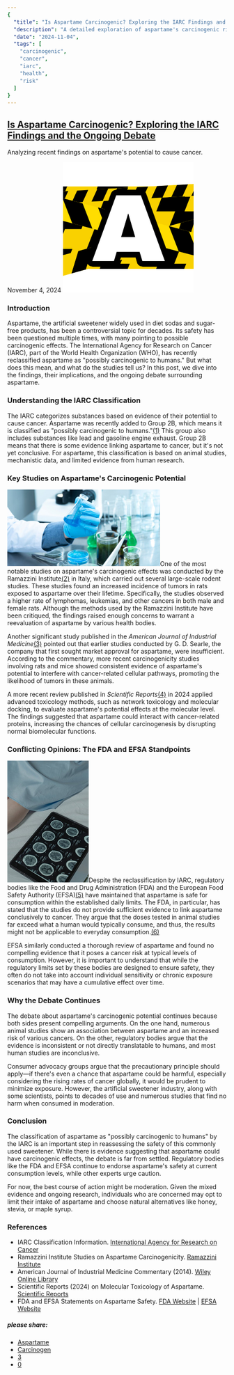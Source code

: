 ```yaml
---
{
  "title": "Is Aspartame Carcinogenic? Exploring the IARC Findings and the Ongoing Debate",
  "description": "A detailed exploration of aspartame's carcinogenic risks, with insights from IARC findings and recent studies.",
  "date": "2024-11-04",
  "tags": [
    "carcinogenic",
    "cancer",
    "iarc",
    "health",
    "risk"
  ]
}
---
```


## [Is Aspartame Carcinogenic? Exploring the IARC Findings and the Ongoing Debate](#)

Analyzing recent findings on aspartame's potential to cause cancer.

November 4, 2024
![avatar](/images/logos/logo-A2.png)

### Introduction

Aspartame, the artificial sweetener widely used in diet sodas and sugar-free products, has been a controversial topic for decades. Its safety has been questioned multiple times, with many pointing to possible carcinogenic effects. The International Agency for Research on Cancer (IARC), part of the World Health Organization (WHO), has recently reclassified aspartame as "possibly carcinogenic to humans." But what does this mean, and what do the studies tell us? In this post, we dive into the findings, their implications, and the ongoing debate surrounding aspartame.

### Understanding the IARC Classification

The IARC categorizes substances based on evidence of their potential to cause cancer. Aspartame was recently added to Group 2B, which means it is classified as "possibly carcinogenic to humans."[(1)](#ref "Ramazzini Institute") This group also includes substances like lead and gasoline engine exhaust. Group 2B means that there is some evidence linking aspartame to cancer, but it's not yet conclusive. For aspartame, this classification is based on animal studies, mechanistic data, and limited evidence from human research.

### Key Studies on Aspartame's Carcinogenic Potential

![lab vials](/images/blog/md/vial-md.jpg)One of the most notable studies on aspartame's carcinogenic effects was conducted by the Ramazzini Institute[(2)](#ref "Ramazzini Institute") in Italy, which carried out several large-scale rodent studies. These studies found an increased incidence of tumors in rats exposed to aspartame over their lifetime. Specifically, the studies observed a higher rate of lymphomas, leukemias, and other cancers in both male and female rats. Although the methods used by the Ramazzini Institute have been critiqued, the findings raised enough concerns to warrant a reevaluation of aspartame by various health bodies.

Another significant study published in the *American Journal of Industrial Medicine*[(3)](#ref "American Journal of Industrial Medicine") pointed out that earlier studies conducted by G. D. Searle, the company that first sought market approval for aspartame, were insufficient. According to the commentary, more recent carcinogenicity studies involving rats and mice showed consistent evidence of aspartame's potential to interfere with cancer-related cellular pathways, promoting the likelihood of tumors in these animals.

A more recent review published in *Scientific Reports*[(4)](#ref "Scientific Reports") in 2024 applied advanced toxicology methods, such as network toxicology and molecular docking, to evaluate aspartame's potential effects at the molecular level. The findings suggested that aspartame could interact with cancer-related proteins, increasing the chances of cellular carcinogenesis by disrupting normal biomolecular functions.

### Conflicting Opinions: The FDA and EFSA Standpoints

![brain scan image](/images/scan.jpg)Despite the reclassification by IARC, regulatory bodies like the Food and Drug Administration (FDA) and the European Food Safety Authority (EFSA)[(5)](#ref "FDA and EFSA Statements on Aspartame Safety.") have maintained that aspartame is safe for consumption within the established daily limits. The FDA, in particular, has stated that the studies do not provide sufficient evidence to link aspartame conclusively to cancer. They argue that the doses tested in animal studies far exceed what a human would typically consume, and thus, the results might not be applicable to everyday consumption.[(6)](#ref "FDA and EFSA")

EFSA similarly conducted a thorough review of aspartame and found no compelling evidence that it poses a cancer risk at typical levels of consumption. However, it is important to understand that while the regulatory limits set by these bodies are designed to ensure safety, they often do not take into account individual sensitivity or chronic exposure scenarios that may have a cumulative effect over time.

### Why the Debate Continues

The debate about aspartame's carcinogenic potential continues because both sides present compelling arguments. On the one hand, numerous animal studies show an association between aspartame and an increased risk of various cancers. On the other, regulatory bodies argue that the evidence is inconsistent or not directly translatable to humans, and most human studies are inconclusive.

Consumer advocacy groups argue that the precautionary principle should apply—if there's even a chance that aspartame could be harmful, especially considering the rising rates of cancer globally, it would be prudent to minimize exposure. However, the artificial sweetener industry, along with some scientists, points to decades of use and numerous studies that find no harm when consumed in moderation.

### Conclusion

The classification of aspartame as "possibly carcinogenic to humans" by the IARC is an important step in reassessing the safety of this commonly used sweetener. While there is evidence suggesting that aspartame could have carcinogenic effects, the debate is far from settled. Regulatory bodies like the FDA and EFSA continue to endorse aspartame's safety at current consumption levels, while other experts urge caution.

For now, the best course of action might be moderation. Given the mixed evidence and ongoing research, individuals who are concerned may opt to limit their intake of aspartame and choose natural alternatives like honey, stevia, or maple syrup.

### References

* IARC Classification Information. [International Agency for Research on Cancer](https://www.iarc.fr/)
* Ramazzini Institute Studies on Aspartame Carcinogenicity. [Ramazzini Institute](https://www.ramazzini.org/en/publications/)
* American Journal of Industrial Medicine Commentary (2014). [Wiley Online Library](https://onlinelibrary.wiley.com/journal/10970274)
* Scientific Reports (2024) on Molecular Toxicology of Aspartame. [Scientific Reports](https://www.nature.com/srep)
* FDA and EFSA Statements on Aspartame Safety. [FDA Website](https://www.fda.gov/food/food-additives-petitions/additional-information-about-high-intensity-sweeteners-permitted-use-food-united-states) | [EFSA Website](https://www.efsa.europa.eu/en/topics/topic/aspartame)

  

##### please share:

* [Aspartame](#)
* [Carcinogen](#)
* [3](#)
* [0](#)
